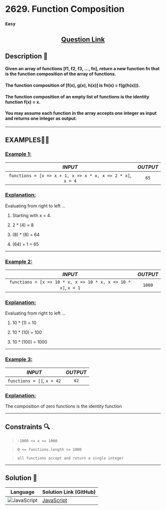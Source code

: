 # 2629. Function Composition

### `Easy`


<h2 align="center">
<a href="https://leetcode.com/problems/function-composition/?envType=study-plan-v2&envId=30-days-of-javascript"><strong>Question Link</strong></a>
</h2>


## Description 📑

#### Given an array of functions [f1, f2, f3, ..., fn], return a new function fn that is the function composition of the array of functions.

#### The function composition of [f(x), g(x), h(x)] is fn(x) = f(g(h(x))).

#### The function composition of an empty list of functions is the identity function f(x) = x.

#### You may assume each function in the array accepts one integer as input and returns one integer as output.


---

## **EXAMPLES**💫✨ </br>

<h3>

<ins>**Example 1**:</ins> </br>

| _INPUT_ | _OUTPUT_ |
| :-----------: | :-----------: |
| `functions = [x => x + 1, x => x * x, x => 2 * x]`, `x = 4`| `65` |

</h3>

<h3>
<ins>Explanation:</ins>
</h3>

Evaluating from right to left ...
1. Starting with x = 4.

2. 2 * (4) = 8

3. (8) * (8) = 64

4. (64) + 1 = 65

___
<h3>

<ins>**Example 2**:</ins> </br>

| _INPUT_ | _OUTPUT_ |
| :-----------: | :-----------: |
| `functions = [x => 10 * x, x => 10 * x, x => 10 * x]`, `x = 1` |`1000` |

</h3>


<h3>
<ins>Explanation:</ins>
</h3>

Evaluating from right to left ...

1. 10 * (1) = 10

2. 10 * (10) = 100

3. 10 * (100) = 1000

___

<h3>

<ins>**Example 3**:</ins> </br>

| _INPUT_ | _OUTPUT_ |
| :-----------: | :-----------: |
| `functions = []`, `x = 42` |`42` |

</h3>


<h3>
<ins>Explanation:</ins>
</h3>

The composition of zero functions is the identity function
___

## Constraints 🔍

> `-1000 <= x <= 1000` <br>

> `0 <= functions.length <= 1000` <br>

> `all functions accept and return a single integer`

___

## Solution 📃

|  Language   |  Solution Link (GitHub) |
| ------------- | ------------- |
|  ![JavaScript](https://img.shields.io/badge/javascript-%23323330.svg?style=flat&logo=javascript&logoColor=%23F7DF1E)  | [JavaScript](https://github.com/Purnima47/Leetcode-Solutions/blob/main/30%20Days%20of%20JavaScript/(8)%202629.%20Function%20Composition/_2629FunctionComposition.js) |
